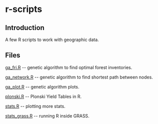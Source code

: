 # r-scripts

## Introduction

A few R scripts to work with geographic data.

## Files

[ga_fri.R](https://github.com/geographyclub/r-scripts/blob/master/ga_fri.R)  -- genetic algorithm to find optimal forest inventories.

[ga_network.R](https://github.com/geographyclub/r-scripts/blob/master/ga_network.R)  -- genetic algorithm to find shortest path between nodes.

[ga_plot.R](https://github.com/geographyclub/r-scripts/blob/master/ga_plot.R) -- genetic algorithm plots.

[plonski.R](https://github.com/geographyclub/r-scripts/blob/master/plonski.R) -- Plonski Yield Tables in R.

[stats.R](https://github.com/geographyclub/r-scripts/blob/master/stats.R) -- plotting more stats.

[stats_grass.R](https://github.com/geographyclub/r-scripts/blob/master/stats_grass.R) -- running R inside GRASS.
